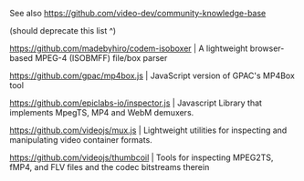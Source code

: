 See also https://github.com/video-dev/community-knowledge-base

(should deprecate this list ^)

https://github.com/madebyhiro/codem-isoboxer | A lightweight browser-based MPEG-4 (ISOBMFF) file/box parser

https://github.com/gpac/mp4box.js | JavaScript version of GPAC's MP4Box tool

https://github.com/epiclabs-io/inspector.js | Javascript Library that implements MpegTS, MP4 and WebM demuxers.

https://github.com/videojs/mux.js | Lightweight utilities for inspecting and manipulating video container formats. 

https://github.com/videojs/thumbcoil | Tools for inspecting MPEG2TS, fMP4, and FLV files and the codec bitstreams therein





